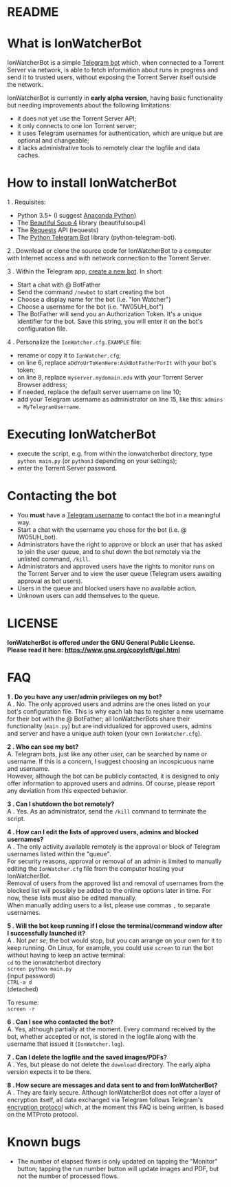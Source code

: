 # README #

# What is IonWatcherBot #

IonWatcherBot is a simple [Telegram bot](https://core.telegram.org/bots) which, when connected to a Torrent Server via network, is able to fetch information about runs in progress and send it to trusted users, without exposing the Torrent Server itself outside the network.

IonWatcherBot is currently in **early alpha version**, having basic functionality but needing improvements about the following limitations:  

* it does not yet use the Torrent Server API;
* it only connects to one Ion Torrent server;
* it uses Telegram usernames for authentication, which are unique but are optional and changeable;
* it lacks administrative tools to remotely clear the logfile and data caches.


# How to install IonWatcherBot #

1 . Requisites:  

 * Python 3.5+ (I suggest [Anaconda Python](https://www.continuum.io/downloads))  
 * The [Beautiful Soup 4](https://www.crummy.com/software/BeautifulSoup/bs4/doc/) library (beautifulsoup4)  
 * The [Requests](http://docs.python-requests.org/en/master/) API (requests)  
 * The [Python Telegram Bot](https://github.com/python-telegram-bot/python-telegram-bot) library (python-telegram-bot).
  
2 . Download or clone the source code for IonWatcherBot to a computer with Internet access and with network connection to the Torrent Server.  

3 . Within the Telegram app, [create a new bot](https://core.telegram.org/bots#creating-a-new-bot). In short:  

 * Start a chat with @ BotFather  
 * Send the command `/newbot` to start creating the bot  
 * Choose a display name for the bot (i.e. "Ion Watcher")  
 * Choose a username for the bot (i.e. "IW05UH_bot")  
 * The BotFather will send you an Authorization Token. It's a unique identifier for the bot. Save this string, you will enter it on the bot's configuration file.  

4 . Personalize the `IonWatcher.cfg.EXAMPLE` file:  

 * rename or copy it to `IonWatcher.cfg`;  
 * on line 6, replace `aDdYoUrToKenHere:AskBotFatherForIt` with your bot's token;  
 * on line 8, replace `myserver.mydomain.edu` with your Torrent Server Browser address;  
 * if needed, replace the default server username on line 10;  
 * add your Telegram username as administrator on line 15, like this: `admins = MyTelegramUsername`.  

# Executing IonWatcherBot #

 * execute the script, e.g. from within the ionwatcherbot directory, type `python main.py` (or `python3` depending on your settings);  
 * enter the Torrent Server password.  

# Contacting the bot #

 * You **must** have a [Telegram username](https://telegram.org/faq#q-what-can-i-use-as-my-username) to contact the bot in a meaningful way.  
 * Start a chat with the username you chose for the bot (i.e. @ IW05UH_bot).  
 * Administrators have the right to approve or block an user that has asked to join the user queue, and to shut down the bot remotely via the unlisted command, `/kill`.  
 * Administrators and approved users have the rights to monitor runs on the Torrent Server and to view the user queue (Telegram users awaiting approval as bot users).  
 * Users in the queue and blocked users have no available action.  
 * Unknown users can add themselves to the queue.  
  

# LICENSE #

**IonWatcherBot is offered under the GNU General Public License.**  
**Please read it here: https://www.gnu.org/copyleft/gpl.html**


# FAQ #

**1 . Do you have any user/admin privileges on my bot?**  
A . No. The only approved users and admins are the ones listed on your bot's configuration file. This is why each lab has to register a new username for their bot with the @ BotFather; all IonWatcherBots share their functionality (`main.py`) but are individualized for approved users, admins and server and have a unique auth token (your own `IonWatcher.cfg`).  

**2 . Who can see my bot?**  
A. Telegram bots, just like any other user, can be searched by name or username. If this is a concern, I suggest choosing an incospicuous name and username.  
However, although the bot can be publicly contacted, it is designed to only offer information to approved users and admins. Of course, please report any deviation from this expected behavior.  

**3 . Can I shutdown the bot remotely?**  
A . Yes. As an administrator, send the `/kill` command to terminate the script.  

**4 . How can I edit the lists of approved users, admins and blocked usernames?**  
A . The only activity available remotely is the approval or block of Telegram usernames listed within the "queue".   
For security reasons, approval or removal of an admin is limited to manually editing the `IonWatcher.cfg` file from the computer hosting your IonWatcherBot.  
Removal of users from the approved list and removal of usernames from the blocked list will possibly be added to the online options later in time. For now, these lists must also be edited manually.  
When manually adding users to a list, please use commas `,` to separate usernames.

**5 . Will the bot keep running if I close the terminal/command window after I successfully launched it?**  
A . Not *per se*; the bot would stop, but you can arrange on your own for it to keep running. On Linux, for example, you could use `screen` to run the bot without having to keep an active terminal:  
`cd` to the ionwatcherbot directory  
`screen python main.py`  
(input password)  
`CTRL-a d`  
(detached)  

To resume:  
`screen -r`  

**6 . Can I see who contacted the bot?**  
A. Yes, although partially at the moment. Every command received by the bot, whether accepted or not, is stored in the logfile along with the username that issued it (`IonWatcher.log`).  

**7 . Can I delete the logfile and the saved images/PDFs?**  
A . Yes, but please do not delete the `download` directory. The early alpha version expects it to be there.  

**8 . How secure are messages and data sent to and from IonWatcherBot?**  
A . They are fairly secure. Although IonWatcherBot does not offer a layer of encryption itself, all data exchanged via Telegram follows Telegram's [encryption protocol](https://telegram.org/faq#q-how-secure-is-telegram) which, at the moment this FAQ is being written, is based on the MTProto protocol.


# Known bugs #
* The number of elapsed flows is only updated on tapping the "Monitor" button; tapping the run number button will update images and PDF, but not the number of processed flows.